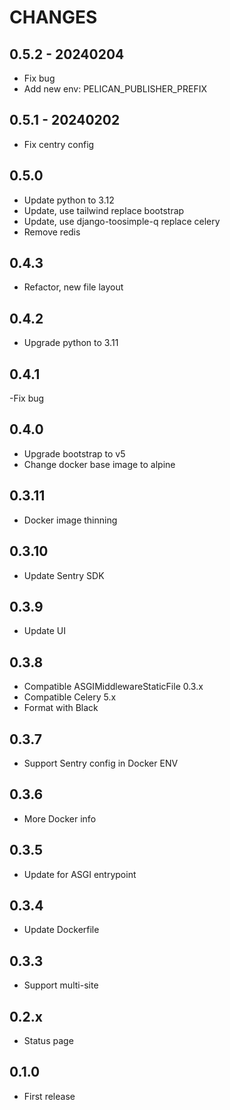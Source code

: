 # CHANGES

## 0.5.2 - 20240204

- Fix bug
- Add new env: PELICAN_PUBLISHER_PREFIX

## 0.5.1 - 20240202

- Fix centry config

## 0.5.0

- Update python to 3.12
- Update, use tailwind replace bootstrap
- Update, use django-toosimple-q replace celery
- Remove redis

## 0.4.3

- Refactor, new file layout

## 0.4.2

- Upgrade python to 3.11

## 0.4.1

-Fix bug

## 0.4.0

- Upgrade bootstrap to v5
- Change docker base image to alpine

## 0.3.11

- Docker image thinning

## 0.3.10

- Update Sentry SDK

## 0.3.9

- Update UI

## 0.3.8

- Compatible ASGIMiddlewareStaticFile 0.3.x
- Compatible Celery 5.x
- Format with Black

## 0.3.7

- Support Sentry config in Docker ENV

## 0.3.6

- More Docker info

## 0.3.5

- Update for ASGI entrypoint

## 0.3.4

- Update Dockerfile

## 0.3.3

- Support multi-site

## 0.2.x

- Status page

## 0.1.0

- First release
